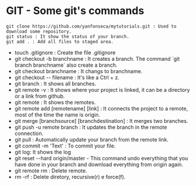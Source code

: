 
# GIT - Some git's commands

    git clone https://github.com/yanfonseca/mytutorials.git : Used to download some repository. 
    git status : It show the status of your branch. 
    git add . : Add all files to staged area.
* touch .gitignore : Create the file .gitignore
* git checkout -b branchname : It creates a branch. The command ´git branch branchname´ also create a branch.
* git checkout branchname : It changs to branchname.
* git checkout -- filename : It's like a Ctrl + z.
* git branch : It shows all branches.
* git remote -v : It shows where your project is linked, it can be a directory or a link from github.
* git remote : It shows the remotes.
* git remote add [remotename] [link] : It connects the project to a remote, most of the time the name is origin.
* git merge [branchsource] [branchdestination] : It merges two branches.
* git push -u remote branch : It updates the branch in the remote connection.
* git pull : Automatically update your branch from the remote link. 
* git commit -m 'Text' : To commit your file.
* git log: It shows the log
* git reset --hard origin/master - This command undo everything that you have done in your branch and download everything from origin again. 
* git remote rm <remote-name> : Delete remote. 
* rm -rf <diretorios> : Delete diretory, recursive(r) e force(f).

